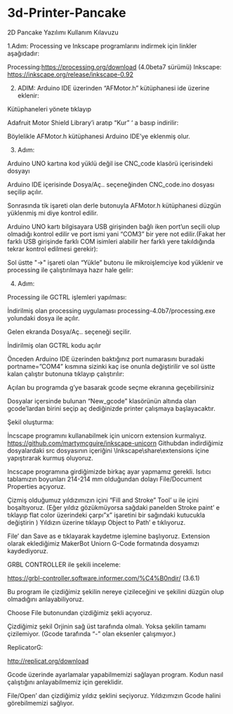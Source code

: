 # 3d-Printer-Pancake

2D Pancake Yazılımı Kullanım Kılavuzu

1.Adım: Processing ve Inkscape programlarını indirmek için linkler aşağıdadır:

Processing:https://processing.org/download (4.0beta7 sürümü)
Inkscape: https://inkscape.org/release/inkscape-0.92



2. ADIM:
Arduino IDE üzerinden “AFMotor.h” kütüphanesi ide üzerine eklenir:

Kütüphaneleri yönete tıklayıp

Adafruit Motor Shield Library’i aratıp “Kur” ‘ a basıp indirilir:


Böylelikle AFMotor.h kütüphanesi Arduino IDE’ye eklenmiş olur.


3. Adım:

Arduino UNO kartına kod yüklü değil ise CNC_code klasörü içerisindeki dosyayı



Arduino IDE içerisinde Dosya/Aç.. seçeneğinden CNC_code.ino dosyası seçilip açılır.



















Sonrasında tik işareti olan derle butonuyla AFMotor.h kütüphanesi düzgün yüklenmiş mi diye kontrol edilir.


Arduino UNO kartı bilgisayara USB girişinden bağlı iken port’un seçili olup olmadığı kontrol edilir ve port ismi yani “COM3” bir yere not edilir.(Fakat her farklı USB girişinde farklı COM isimleri alabilir her farklı yere takıldığında tekrar kontrol edilmesi gerekir):


Sol üstte "->" işareti olan “Yükle” butonu ile mikroişlemciye kod yüklenir ve processing ile çalıştırılmaya hazır hale gelir:





4. Adım:

Processing ile GCTRL işlemleri yapılması:

İndirilmiş olan processing uygulaması processing-4.0b7/processing.exe yolundaki dosya ile açılır.


Gelen ekranda Dosya/Aç.. seçeneği seçilir.




İndirilmiş olan GCTRL kodu açılır






















Önceden Arduino IDE üzerinden baktığınız port numarasını buradaki portname=”COM4” kısmına sizinki kaç ise onunla değiştirilir ve sol üstte kalan çalıştır butonuna tıklayıp çalıştırılır:












Açılan bu programda g’ye basarak gcode seçme ekranına geçebilirsiniz

	

Dosyalar içersinde bulunan “New_gcode” klasörünün altında olan gcode’lardan birini seçip aç dediğinizde printer çalışmaya başlayacaktır.





Şekil oluşturma:

İncscape programını kullanabilmek için unicorn extension kurmalıyız.
https://github.com/martymcguire/inkscape-unicorn
Githubdan indirdiğimiz dosyalardaki src dosyasının içeriğini \Inkscape\share\extensions içine yapıştırarak kurmuş oluyoruz.



Incscape programına girdiğimizde birkaç ayar yapmamız gerekli.
Isıtıcı tablamızın boyunları 214-214 mm olduğundan dolayı File/Document Properties
açıyoruz. 

Çizmiş olduğumuz yıldızımızın içini “Fill and Stroke” Tool’ u ile içini boşaltıyoruz.
(Eğer yıldız gözükmüyorsa sağdaki panelden Stroke paint’ e tıklayıp flat color üzerindeki çarpı”x” işaretini bir sağındaki kutucukla değiştirin )
Yıldızın üzerine tıklayıp Object to Path’ e tıklıyoruz.

File’ dan Save as e tıklayarak kaydetme işlemine başlıyoruz.
Extension olarak eklediğimiz MakerBot Uniorn G-Code formatında dosyamızı kaydediyoruz.







GRBL CONTROLLER ile şekili inceleme:

https://grbl-controller.software.informer.com/%C4%B0ndir/ (3.6.1)

Bu program ile çizdiğimiz şekilin nereye çizileceğini ve şekilini düzgün olup olmadığını anlayabiliyoruz.





Choose File butonundan çizdiğimiz şekli açıyoruz.

Çizdiğimiz şekil Orjinin sağ üst tarafında olmalı. Yoksa şekilin tamamı çizilemiyor. (Gcode tarafında “-” olan eksenler çalışmıyor.)









ReplicatorG:

http://replicat.org/download

Gcode üzerinde ayarlamalar yapabilmemizi sağlayan program.
Kodun nasıl çalıştığını anlayabilmemiz için gereklidir.




File/Open’ dan çizdiğimiz yıldız şeklini seçiyoruz. Yıldızımızın Gcode halini görebilmemizi sağlıyor.
